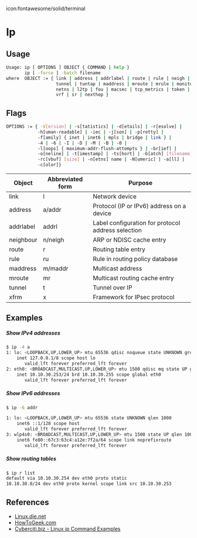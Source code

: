 icon:fontawesome/solid/terminal

# Ip

## Usage

```bash
Usage: ip [ OPTIONS ] OBJECT { COMMAND | help }
       ip [ -force ] -batch filename
where  OBJECT := { link | address | addrlabel | route | rule | neigh | ntable |
                   tunnel | tuntap | maddress | mroute | mrule | monitor | xfrm |
                   netns | l2tp | fou | macsec | tcp_metrics | token | netconf | ila |
                   vrf | sr | nexthop }
```

## Flags

```bash
OPTIONS := { -V[ersion] | -s[tatistics] | -d[etails] | -r[esolve] |
            -h[uman-readable] | -iec | -j[son] | -p[retty] |
            -f[amily] { inet | inet6 | mpls | bridge | link } |
            -4 | -6 | -I | -D | -M | -B | -0 |
            -l[oops] { maximum-addr-flush-attempts } | -br[ief] |
            -o[neline] | -t[imestamp] | -ts[hort] | -b[atch] [filename] |
            -rc[vbuf] [size] | -n[etns] name | -N[umeric] | -a[ll] |
            -c[olor]}
```

| Object    | Abbreviated form | Purpose                                            |
| --------- | ---------------- | -------------------------------------------------- |
| link      | l                | Network device                                     |
| address   | a/addr           | Protocol (IP or IPv6) address on a device          |
| addrlabel | addrl            | Label configuration for protocol address selection |
| neighbour | n/neigh          | ARP or NDISC cache entry                           |
| route     | r                | Routing table entry                                |
| rule      | ru               | Rule in routing policy database                    |
| maddress  | m/maddr          | Multicast address                                  |
| mroute    | mr               | Multicast routing cache entry                      |
| tunnel    | t                | Tunnel over IP                                     |
| xfrm      | x                | Framework for IPsec protocol                       |

## Examples

##### Show IPv4 addresses

```bash
$ ip -4 a
1: lo: <LOOPBACK,UP,LOWER_UP> mtu 65536 qdisc noqueue state UNKNOWN group default qlen 1000
    inet 127.0.0.1/8 scope host lo
       valid_lft forever preferred_lft forever
2: eth0: <BROADCAST,MULTICAST,UP,LOWER_UP> mtu 1500 qdisc mq state UP group default qlen 1000
    inet 10.10.30.253/24 brd 10.10.30.255 scope global eth0
       valid_lft forever preferred_lft forever
```

##### Show IPv6 addresses

```bash
$ ip -6 addr

1: lo: <LOOPBACK,UP,LOWER_UP> mtu 65536 state UNKNOWN qlen 1000
    inet6 ::1/128 scope host
       valid_lft forever preferred_lft forever
3: wlp4s0: <BROADCAST,MULTICAST,UP,LOWER_UP> mtu 1500 state UP qlen 1000
    inet6 fe80::67c3:63c4:a12e:7f2a/64 scope link noprefixroute
       valid_lft forever preferred_lft forever
```

##### Show routing tables

```bash
$ ip r list
default via 10.10.30.254 dev eth0 proto static
10.10.30.0/24 dev eth0 proto kernel scope link src 10.10.30.253
```

## References

- [Linux.die.net](https://linux.die.net/man/8/ip)
- [HowToGeek.com](https://www.howtogeek.com/657911/how-to-use-the-ip-command-on-linux/)
- [Cyberciti.biz - Linux ip Command Examples](https://www.cyberciti.biz/faq/linux-ip-command-examples-usage-syntax)
